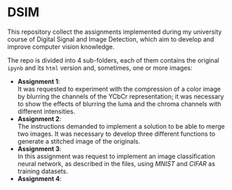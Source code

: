 # DSIM
This repository collect the assignments implemented during my university course of Digital Signal and Image Detection, which aim to develop and improve computer vision knowledge.

The repo is divided into 4 sub-folders, each of them contains the original `ipynb` and its `html` version and, sometimes, one or more images:
* **Assignment 1**: \
  It was requested to experiment with the compression of a color image by blurring the channels of the YCbCr representation; it was necessary to show the effects of blurring the luma and the chroma channels with different intensities.
* **Assignment 2**: \
  The instructions demanded to implement a solution to be able to merge two images. It was necessary to develop three different functions to generate a stitched image of the originals.
* **Assignment 3**: \
  In this assignment was request to implement an image classification neural network, as described in the files, using *MNIST* and *CIFAR* as training datasets.
* **Assignment 4**:
